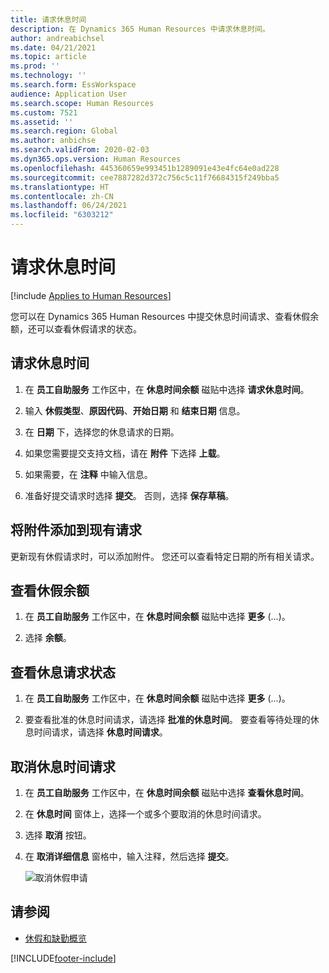 ```yaml
---
title: 请求休息时间
description: 在 Dynamics 365 Human Resources 中请求休息时间。
author: andreabichsel
ms.date: 04/21/2021
ms.topic: article
ms.prod: ''
ms.technology: ''
ms.search.form: EssWorkspace
audience: Application User
ms.search.scope: Human Resources
ms.custom: 7521
ms.assetid: ''
ms.search.region: Global
ms.author: anbichse
ms.search.validFrom: 2020-02-03
ms.dyn365.ops.version: Human Resources
ms.openlocfilehash: 445360659e993451b1289091e43e4fc64e0ad228
ms.sourcegitcommit: cee7887282d372c756c5c11f76684315f249bba5
ms.translationtype: HT
ms.contentlocale: zh-CN
ms.lasthandoff: 06/24/2021
ms.locfileid: "6303212"
---
```

# <a name="request-time-off"></a>请求休息时间

[!include [Applies to Human Resources](../includes/applies-to-hr.md)]

您可以在 Dynamics 365 Human Resources 中提交休息时间请求、查看休假余额，还可以查看休假请求的状态。

## <a name="request-time-off"></a>请求休息时间

1. 在 **员工自助服务** 工作区中，在 **休息时间余额** 磁贴中选择 **请求休息时间**。

2. 输入 **休假类型**、**原因代码**、**开始日期** 和 **结束日期** 信息。

3. 在 **日期** 下，选择您的休息请求的日期。

4. 如果您需要提交支持文档，请在 **附件** 下选择 **上载**。

5. 如果需要，在 **注释** 中输入信息。

6. 准备好提交请求时选择 **提交**。 否则，选择 **保存草稿**。

## <a name="add-an-attachment-to-an-existing-request"></a>将附件添加到现有请求

更新现有休假请求时，可以添加附件。 您还可以查看特定日期的所有相关请求。

## <a name="view-leave-balances"></a>查看休假余额

1. 在 **员工自助服务** 工作区中，在 **休息时间余额** 磁贴中选择 **更多** (...)。

2. 选择 **余额**。

## <a name="view-leave-request-status"></a>查看休息请求状态

1. 在 **员工自助服务** 工作区中，在 **休息时间余额** 磁贴中选择 **更多** (...)。

2. 要查看批准的休息时间请求，请选择 **批准的休息时间**。 要查看等待处理的休息时间请求，请选择 **休息时间请求**。

## <a name="cancel-time-off-requests"></a>取消休息时间请求

1. 在 **员工自助服务** 工作区中，在 **休息时间余额** 磁贴中选择 **查看休息时间**。

2. 在 **休息时间** 窗体上，选择一个或多个要取消的休息时间请求。

3. 选择 **取消** 按钮。

4. 在 **取消详细信息** 窗格中，输入注释，然后选择 **提交**。

   ![取消休假申请](media/hr-leave-and-absence-cancel.png)

## <a name="see-also"></a>请参阅

- [休假和缺勤概览](hr-leave-and-absence-overview.md)


[!INCLUDE[footer-include](../includes/footer-banner.md)]
